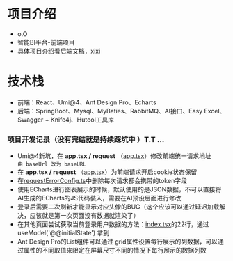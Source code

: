 # 项目介绍

- o.O
- 智能BI平台-前端项目
- 具体项目介绍看后端文档，xixi

# 技术栈

- 前端：React、Umi@4、Ant Design Pro、Echarts
- 后端：SpringBoot、Mysql、MyBaties、RabbitMQ、AI接口、Easy Excel、Swagger + Knife4j、Hutool工具库

### 项目开发记录（没有完结就是持续踩坑中 ）T.T ...

- Umi@4新坑，在 **app.tsx / request** （[app.tsx](src%2Fapp.tsx)）修改前端统一请求地址  
`由 baseUrl 改为 baseURL`
- 在 **app.tsx / request** （[app.tsx](src%2Fapp.tsx)）为前端请求开启cookie状态保留
- 在[requestErrorConfig.ts](src%2FrequestErrorConfig.ts)中删除每次请求都会携带的token字段
- 使用ECharts进行图表展示的时候，默认使用的是JSON数据，不可以直接将AI生成的ECharts的JS代码装入，需要在AI预设层面进行修改
- 登录后需要二次刷新才能显示对应头像的BUG（这个应该可以通过延迟加载解决，应该就是第一次页面没有数据就渲染了）
- 在其他页面尝试获取当前登录用户数据的方法：[index.tsx](src%2Fpages%2FMyChart%2Findex.tsx)的22行，通过 useModel('@@initialState') 拿到
- Ant Design Pro的List组件可以通过 grid属性设置每行展示的列数据，可以通过属性的不同取值来限定在屏幕尺寸不同的情况下每行展示的数据列数
